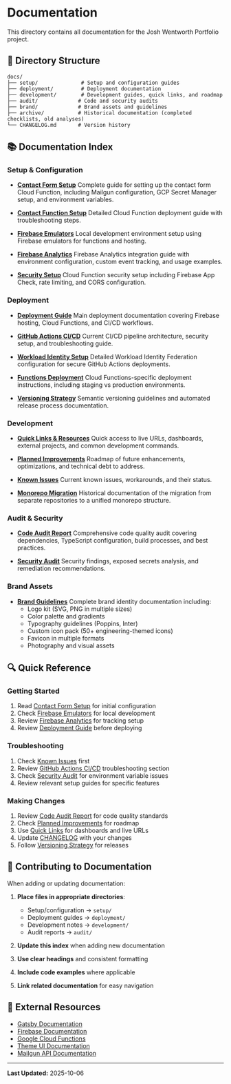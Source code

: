 # Documentation

This directory contains all documentation for the Josh Wentworth Portfolio project.

## 📂 Directory Structure

```
docs/
├── setup/              # Setup and configuration guides
├── deployment/         # Deployment documentation
├── development/        # Development guides, quick links, and roadmap
├── audit/             # Code and security audits
├── brand/             # Brand assets and guidelines
├── archive/           # Historical documentation (completed checklists, old analyses)
└── CHANGELOG.md       # Version history
```

## 📚 Documentation Index

### Setup & Configuration

- **[Contact Form Setup](./setup/CONTACT_FORM_SETUP.md)**
  Complete guide for setting up the contact form Cloud Function, including Mailgun configuration, GCP Secret Manager setup, and environment variables.

- **[Contact Function Setup](./setup/CONTACT_FUNCTION_SETUP.md)**
  Detailed Cloud Function deployment guide with troubleshooting steps.

- **[Firebase Emulators](./setup/FIREBASE_EMULATORS.md)**
  Local development environment setup using Firebase emulators for functions and hosting.

- **[Firebase Analytics](./setup/firebase-analytics.md)**
  Firebase Analytics integration guide with environment configuration, custom event tracking, and usage examples.

- **[Security Setup](./setup/security-setup.md)**
  Cloud Function security setup including Firebase App Check, rate limiting, and CORS configuration.

### Deployment

- **[Deployment Guide](./deployment/DEPLOYMENT.md)**
  Main deployment documentation covering Firebase hosting, Cloud Functions, and CI/CD workflows.

- **[GitHub Actions CI/CD](./deployment/github-actions-cicd.md)**
  Current CI/CD pipeline architecture, security setup, and troubleshooting guide.

- **[Workload Identity Setup](./deployment/workload-identity-setup.md)**
  Detailed Workload Identity Federation configuration for secure GitHub Actions deployments.

- **[Functions Deployment](./deployment/functions-deployment.md)**
  Cloud Functions-specific deployment instructions, including staging vs production environments.

- **[Versioning Strategy](./deployment/VERSIONING.md)**
  Semantic versioning guidelines and automated release process documentation.

### Development

- **[Quick Links & Resources](./development/TODO.md)**
  Quick access to live URLs, dashboards, external projects, and common development commands.

- **[Planned Improvements](./development/planned-improvements.md)**
  Roadmap of future enhancements, optimizations, and technical debt to address.

- **[Known Issues](./development/KNOWN_ISSUES.md)**
  Current known issues, workarounds, and their status.

- **[Monorepo Migration](./development/MONOREPO_MIGRATION.md)**
  Historical documentation of the migration from separate repositories to a unified monorepo structure.

### Audit & Security

- **[Code Audit Report](./audit/code-audit.md)**
  Comprehensive code quality audit covering dependencies, TypeScript configuration, build processes, and best practices.

- **[Security Audit](./audit/SECURITY_AUDIT.md)**
  Security findings, exposed secrets analysis, and remediation recommendations.

### Brand Assets

- **[Brand Guidelines](./brand/README.md)**
  Complete brand identity documentation including:
  - Logo kit (SVG, PNG in multiple sizes)
  - Color palette and gradients
  - Typography guidelines (Poppins, Inter)
  - Custom icon pack (50+ engineering-themed icons)
  - Favicon in multiple formats
  - Photography and visual assets

## 🔍 Quick Reference

### Getting Started
1. Read [Contact Form Setup](./setup/CONTACT_FORM_SETUP.md) for initial configuration
2. Check [Firebase Emulators](./setup/FIREBASE_EMULATORS.md) for local development
3. Review [Firebase Analytics](./setup/firebase-analytics.md) for tracking setup
4. Review [Deployment Guide](./deployment/DEPLOYMENT.md) before deploying

### Troubleshooting
1. Check [Known Issues](./development/KNOWN_ISSUES.md) first
2. Review [GitHub Actions CI/CD](./deployment/github-actions-cicd.md) troubleshooting section
3. Check [Security Audit](./audit/SECURITY_AUDIT.md) for environment variable issues
4. Review relevant setup guides for specific features

### Making Changes
1. Review [Code Audit Report](./audit/code-audit.md) for code quality standards
2. Check [Planned Improvements](./development/planned-improvements.md) for roadmap
3. Use [Quick Links](./development/TODO.md) for dashboards and live URLs
4. Update [CHANGELOG](./CHANGELOG.md) with your changes
5. Follow [Versioning Strategy](./deployment/VERSIONING.md) for releases

## 📝 Contributing to Documentation

When adding or updating documentation:

1. **Place files in appropriate directories**:
   - Setup/configuration → `setup/`
   - Deployment guides → `deployment/`
   - Development notes → `development/`
   - Audit reports → `audit/`

2. **Update this index** when adding new documentation

3. **Use clear headings** and consistent formatting

4. **Include code examples** where applicable

5. **Link related documentation** for easy navigation

## 🔗 External Resources

- [Gatsby Documentation](https://www.gatsbyjs.com/docs/)
- [Firebase Documentation](https://firebase.google.com/docs)
- [Google Cloud Functions](https://cloud.google.com/functions/docs)
- [Theme UI Documentation](https://theme-ui.com/)
- [Mailgun API Documentation](https://documentation.mailgun.com/)

---

**Last Updated:** 2025-10-06

